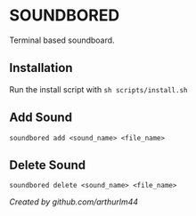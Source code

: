 # SOUNDBORED
Terminal based soundboard.

## Installation
Run the install script with `sh scripts/install.sh`

## Add Sound
`soundbored add <sound_name> <file_name>`

## Delete Sound
`soundbored delete <sound_name> <file_name>`

*Created by github.com/arthurlm44*
